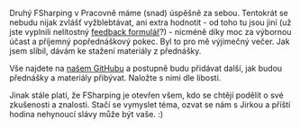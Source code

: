 ﻿Druhý FSharping v Pracovně máme (snad) úspěšně za sebou. Tentokrát se nebudu nijak zvlášť vyžblebtávat, ani extra hodnotit - od toho tu jsou jiní (už jste vyplnili nelítostný [feedback formulář](http://www.fsharping.com)?) - nicméně díky moc za výbornou účast a příjemný popřednáškový pokec. Byl to pro mě výjimečný večer. Jak jsem slíbil, dávám ke stažení materiály z přednášky.

[comment]:Perex

Vše najdete na [našem GitHubu](https://github.com/fsharping/Docs/tree/master/Boot2FSharp) a postupně budu přidávat další, jak budou přednášky a materiály přibývat. Naložte s nimi dle libosti.

Jinak stále platí, že FSharping je otevřen všem, kdo se chtějí podělit o své zkušenosti a znalosti. Stačí se vymyslet téma, ozvat se nám s Jirkou a příští hodina nehynoucí slávy může být vaše. :)